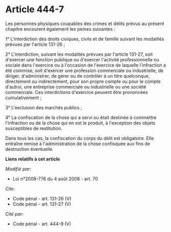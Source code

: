 # Article 444-7

Les personnes physiques coupables des crimes et délits prévus au présent chapitre encourent également les peines suivantes : 

1° L'interdiction des droits civiques, civils et de famille suivant les modalités prévues par l'article 131-26 ; 

2° L'interdiction, suivant les modalités prévues par l'article 131-27, soit d'exercer une fonction publique ou d'exercer
l'activité professionnelle ou sociale dans l'exercice ou à l'occasion de l'exercice de laquelle l'infraction a été commise,
soit d'exercer une profession commerciale ou industrielle, de diriger, d'administrer, de gérer ou de contrôler à un titre
quelconque, directement ou indirectement, pour son propre compte ou pour le compte d'autrui, une entreprise commerciale ou
industrielle ou une société commerciale. Ces interdictions d'exercice peuvent être prononcées cumulativement ; 

3° L'exclusion des marchés publics ; 

4° La confiscation de la chose qui a servi ou était destinée à commettre l'infraction ou de la chose qui en est le produit, à
l'exception des objets susceptibles de restitution. 

Dans tous les cas, la confiscation du corps du délit est obligatoire. Elle entraîne remise à l'administration de la chose
confisquée aux fins de destruction éventuelle.

**Liens relatifs à cet article**

_Modifié par_:

  - Loi n°2008-776 du 4 août 2008 - art. 70

_Cite_:

  - Code pénal - art. 131-26 (V)
  - Code pénal - art. 131-27 (V)

_Cité par_:

  - Code pénal - art. 444-9 (V)
